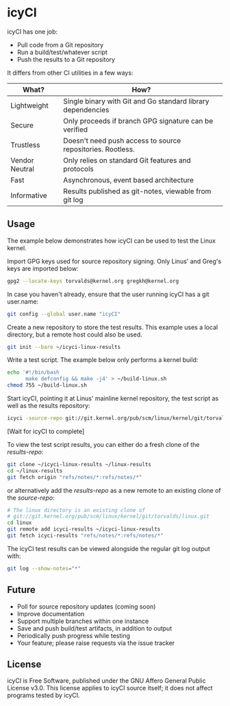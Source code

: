 icyCI
=====

icyCI has one job:
- Pull code from a Git repository
- Run a build/test/whatever script
- Push the results to a Git repository

It differs from other CI utilities in a few ways:

| What?          | How?                                                        |
| -------------- | ----------------------------------------------------------- |
| Lightweight    | Single binary with Git and Go standard library dependencies |
| Secure         | Only proceeds if branch GPG signature can be verified       |
| Trustless      | Doesn't need push access to source repositories. Rootless.  |
| Vendor Neutral | Only relies on standard Git features and protocols          |
| Fast           | Asynchronous, event based architecture                      |
| Informative    | Results published as git-notes, viewable from git log       |


Usage
-----

The example below demonstrates how icyCI can be used to test the Linux kernel.

Import GPG keys used for source repository signing. Only Linus' and Greg's keys
are imported below:
```sh
gpg2 --locate-keys torvalds@kernel.org gregkh@kernel.org
```

In case you haven't already, ensure that the user running icyCI has
a git user.name:
```sh
git config --global user.name "icyCI"
```

Create a new repository to store the test results. This example uses a local
directory, but a remote host could also be used.
```sh
git init --bare ~/icyci-linux-results
```

Write a test script. The example below only performs a kernel build:
```sh
echo '#!/bin/bash
      make defconfig && make -j4' > ~/build-linux.sh
chmod 755 ~/build-linux.sh
```

Start icyCI, pointing it at Linus' mainline kernel repository, the test script
as well as the results repository:
```sh
icyci -source-repo git://git.kernel.org/pub/scm/linux/kernel/git/torvalds/linux.git -source-branch master -results-repo ~/icyci-linux-results -test-script ~/build-linux.sh
```

[Wait for icyCI to complete]

To view the test script results, you can either do a fresh clone of the
*results-repo*:
```sh
git clone ~/icyci-linux-results ~/linux-results
cd ~/linux-results
git fetch origin "refs/notes/*:refs/notes/*"
```

or alternatively add the *results-repo* as a new remote to an existing clone
of the *source-repo*:
```sh
# The linux directory is an existing clone of
# git://git.kernel.org/pub/scm/linux/kernel/git/torvalds/linux.git
cd linux
git remote add icyci-results ~/icyci-linux-results
git fetch icyci-results "refs/notes/*:refs/notes/*"
```

The icyCI test results can be viewed alongside the regular git log output with:
```sh
git log --show-notes="*"
```


Future
------

- Poll for source repository updates (coming soon)
- Improve documentation
- Support multiple branches within one instance
- Save and push build/test artifacts, in addition to output
- Periodically push progress while testing
- Your feature; please raise requests via the issue tracker


License
-------

icyCI is Free Software, published under the GNU Affero General Public License
v3.0.
This license applies to icyCI source itself; it does not affect programs tested
by icyCI.
